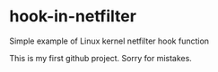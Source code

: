 # hook-in-netfilter
Simple example of Linux kernel netfilter hook function

This is my first github project. Sorry for mistakes.
